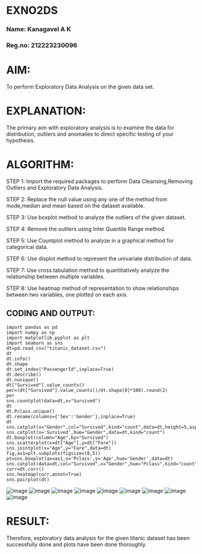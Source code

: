 # EXNO2DS
### Name: Kanagavel A K
### Reg.no: 212223230096
# AIM:
To perform Exploratory Data Analysis on the given data set.
      
# EXPLANATION:
  The primary aim with exploratory analysis is to examine the data for distribution, outliers and anomalies to direct specific testing of your hypothesis.
  
# ALGORITHM:
STEP 1: Import the required packages to perform Data Cleansing,Removing Outliers and Exploratory Data Analysis.

STEP 2: Replace the null value using any one of the method from mode,median and mean based on the dataset available.

STEP 3: Use boxplot method to analyze the outliers of the given dataset.

STEP 4: Remove the outliers using Inter Quantile Range method.

STEP 5: Use Countplot method to analyze in a graphical method for categorical data.

STEP 6: Use displot method to represent the univariate distribution of data.

STEP 7: Use cross tabulation method to quantitatively analyze the relationship between multiple variables.

STEP 8: Use heatmap method of representation to show relationships between two variables, one plotted on each axis.

## CODING AND OUTPUT:

```
import pandas as pd
import numpy as np
import matplotlib.pyplot as plt
import seaborn as sns
dt=pd.read_csv("titanic_dataset.csv")
dt
dt.info()
dt.shape
dt.set_index("PassengerId",inplace=True)
dt.describe()
dt.nunique()
dt["Survived"].value_counts()
per=(dt["Survived"].value_counts()/dt.shape[0]*100).round(2)
per
sns.countplot(data=dt,x="Survived")
dt
dt.Pclass.unique()
dt.rename(columns={'Sex':'Gender'},inplace=True)
dt
sns.catplot(x="Gender",col="Survived",kind="count",data=dt,height=5,aspect=.7)
sns.catplot(x='Survived',hue="Gender",data=dt,kind="count")
dt.boxplot(column="Age",by="Survived")
sns.scatterplot(x=dt["Age"],y=dt["Fare"])
sns.jointplot(x="Age",y="Fare",data=dt)
fig,ax1=plt.subplots(figsize=(8,5))
pt=sns.boxplot(ax=ax1,x='Pclass',y='Age',hue='Gender',data=dt)
sns.catplot(data=dt,col="Survived",x="Gender",hue="Pclass",kind="count")
corr=dt.corr()
sns.heatmap(corr,annot=True)
sns.pairplot(dt)
```
![image](https://github.com/user-attachments/assets/53789f1b-3925-41a5-b8c5-72ce8d14d466)
![image](https://github.com/user-attachments/assets/4ad7fc05-80ab-40b9-b6cd-469fac6cd37d)
![image](https://github.com/user-attachments/assets/53a8e6f0-6fb8-4f4c-a75b-793c43b84a6d)
![image](https://github.com/user-attachments/assets/ba604b17-5656-4688-a466-e20eaabd4fc6)
![image](https://github.com/user-attachments/assets/0a53b149-e568-4613-875e-634f0b828f90)
![image](https://github.com/user-attachments/assets/c3b3d1e3-c232-4fc9-9d76-376906147a01)
![image](https://github.com/user-attachments/assets/c17a1109-5410-431c-9933-7d5cf2e78820)
![image](https://github.com/user-attachments/assets/e168fab9-5779-49d4-a5da-3e7156a865c0)
![image](https://github.com/user-attachments/assets/ab2468f3-8625-4eae-823e-f0a86ac32b7e)


# RESULT:
Therefore, exploratory data analysis for the given titanic dataset has been successfully done and plots have been done thoroughly.

